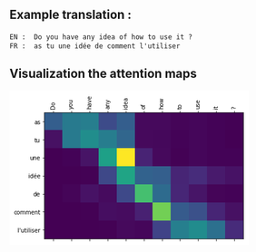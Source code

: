 ## Example translation :
```
EN :  Do you have any idea of how to use it ?
FR :  as tu une idée de comment l'utiliser
```

## Visualization the attention maps
![](attention.png)

